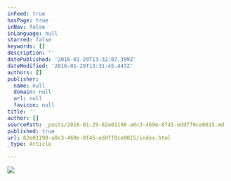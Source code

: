 ```yaml
---
inFeed: true
hasPage: true
inNav: false
inLanguage: null
starred: false
keywords: []
description: ''
datePublished: '2016-01-29T13:32:07.399Z'
dateModified: '2016-01-29T13:31:45.447Z'
authors: []
publisher:
  name: null
  domain: null
  url: null
  favicon: null
title: ''
author: []
sourcePath: _posts/2016-01-29-82e01198-a0c3-469e-8f45-eddff0ce0015.md
published: true
url: 82e01198-a0c3-469e-8f45-eddff0ce0015/index.html
_type: Article

---
```

![](https://the-grid-user-content.s3-us-west-2.amazonaws.com/03083308-25f6-4d81-a5ea-d7f5b1a48611.jpg)
